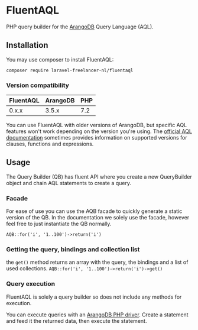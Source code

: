 # FluentAQL

PHP query builder for the [ArangoDB](https://www.arangodb.com) Query Language (AQL).

## Installation
You may use composer to install FluentAQL:

``` composer require laravel-freelancer-nl/fluentaql ```

### Version compatibility
| FluentAQL           | ArangoDB          | PHP               |
| :------------------ | :---------------- | :---------------- |
| 0.x.x               | 3.5.x             | 7.2               |

You can use FluentAQL with older versions of ArangoDB, but specific AQL features won't work depending on the version 
you're using. The [official AQL documentation](https://www.arangodb.com/docs/stable/aql/) sometimes provides information on 
supported versions for clauses, functions and expressions.

## Usage
The Query Builder (QB) has fluent API where you create a new QueryBuilder object and chain AQL statements to create a query.

### Facade
For ease of use you can use the AQB facade to quickly generate a static version of the QB.  In the documentation we 
solely use the facade, however feel free to just instantiate the QB normally.

```AQB::for('i', '1..100')->return('i')```

### Getting the query, bindings and collection list 
the ``get()`` method returns an array with the query, the bindings and a list of used collections.
```AQB::for('i', '1..100')->return('i')->get()```

### Query execution
FluentAQL is solely a query builder so does not include any methods for execution.

You can execute queries with an [ArangoDB PHP driver](https://github.com/arangodb/arangodb-php).
Create a statement and feed it the returned data, then execute the statement.